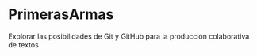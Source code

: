 # PrimerasArmas
Explorar las posibilidades de Git y GitHub para la producción colaborativa de textos
